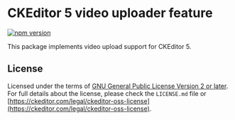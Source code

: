 # CKEditor 5 video uploader feature

[![npm version](https://badge.fury.io/js/ckeditor.svg)](https://www.npmjs.com/package/alikhosravidev/ckeditor5-video-uploader)

This package implements video upload support for CKEditor 5.

## License

Licensed under the terms of [GNU General Public License Version 2 or later](http://www.gnu.org/licenses/gpl.html). For full details about the license, please check the `LICENSE.md` file or [https://ckeditor.com/legal/ckeditor-oss-license](https://ckeditor.com/legal/ckeditor-oss-license).

